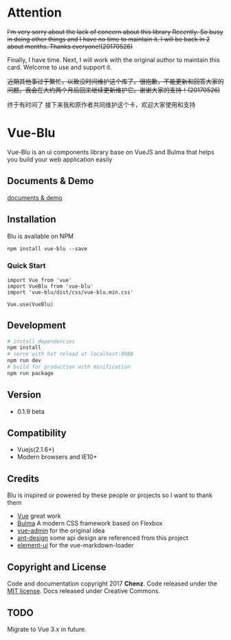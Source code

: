 # Attention
~~I'm very sorry about the lack of concern about this library Recently. So busy in doing other things and I have no time to  maintain it. I will be back in 2 about months. Thanks everyone!(20170526)~~

Finally, I have time. Next, I will work with the original author to maintain this card. Welcome to use and support it.

~~近期其他事过于繁忙，以致没时间维护这个库了。很抱歉，不能更新和回答大家的问题。我会在大约两个月后回来继续更新维护它。谢谢大家的支持！(20170526)~~

终于有时间了 接下来我和原作者共同维护这个卡，欢迎大家使用和支持 

# Vue-Blu
Vue-Blu is an ui components library base on VueJS and Bulma that helps you build your web application easily

## Documents & Demo
[documents & demo](https://chenz24.github.io/vue-blu/#/)

## Installation
Blu is available on NPM
```
npm install vue-blu --save
```
### Quick Start
```
import Vue from 'vue'
import VueBlu from 'vue-blu'
import 'vue-blu/dist/css/vue-blu.min.css'

Vue.use(VueBlu)

```

## Development

```bash
# install dependencies
npm install
# serve with hot reload at localhost:8080
npm run dev
# build for production with minification
npm run package
```

## Version

- 0.1.9 beta

## Compatibility

- Vuejs(2.1.6+)
- Modern browsers and IE10+

## Credits
Blu is inspired or powered by these people or projects so I want to thank them

- [Vue](https://github.com/vuejs/vue) great work
- [Bulma](https://github.com/jgthms/bulma) A modern CSS framework based on Flexbox
- [vue-admin](https://github.com/vue-bulma/vue-admin) for the original idea
- [ant-design](https://github.com/ant-design/ant-design) some api design are referenced from this project
- [element-ui](http://github.com/elemefe) for the vue-markdown-loader

## Copyright and License
Code and documentation copyright 2017 **Chenz**. Code released under the [MIT license](LICENSE.md). Docs released under Creative Commons.

## TODO
Migrate to Vue 3.x in future.
